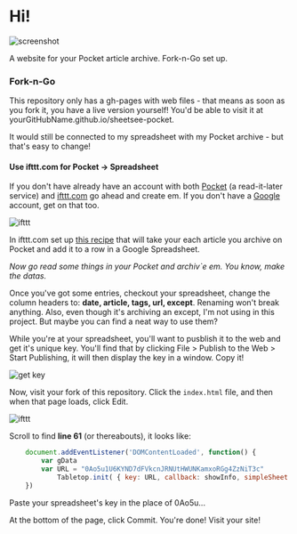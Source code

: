 # Hi!

![screenshot](https://raw.github.com/jlord/sheetsee-pocket/gh-pages/ss-pocket-ss.png)

A website for your Pocket article archive. Fork-n-Go set up.

### Fork-n-Go

This repository only has a gh-pages with web files - that means as soon as you fork it, you have a live version yourself! You'd be able to visit it at yourGitHubName.github.io/sheetsee-pocket. 

It would still be connected to my spreadsheet with my Pocket archive - but that's easy to change!

#### Use ifttt.com for Pocket -> Spreadsheet

If you don't have already have an account with both [Pocket](http://www.getpocket.com) (a read-it-later service) and [ifttt.com](http://www.ifttt.com) go ahead and create em. If you don't have a [Google](http://drive.google.com) account, get on that too. 

![ifttt](https://raw.github.com/jlord/sheetsee-pocket/gh-pages/ifttt.png)

In ifttt.com set up [this recipe](https://ifttt.com/recipes/111549) that will take your each article you archive on Pocket and add it to a row in a Google Spreadsheet.

_Now go read some things in your Pocket and archiv`e em. You know, make the datas._

Once you've got some entries, checkout your spreadsheet, change the column headers to: **date, article, tags, url, except**. Renaming won't break anything. Also, even though it's archiving an except, I'm not using in this project. But maybe you can find a neat way to use them?

While you're at your spreadsheet, you'll want to pusblish it to the web and get it's unique key. You'll find that by clicking File > Publish to the Web > Start Publishing, it will then display the key in a window. Copy it!

![get key](https://raw.github.com/jllord/sheetsee-cache/master/img/key.png)

Now, visit your fork of this repository. Click the `index.html` file, and then when that page loads, click Edit.

![ifttt](https://raw.github.com/jlord/sheetsee-pocket/gh-pages/indexedit.png)

Scroll to find **line 61** (or thereabouts), it looks like: 

```javascript
    document.addEventListener('DOMContentLoaded', function() {
	  	var gData
	  	var URL = "0Ao5u1U6KYND7dFVkcnJRNUtHWUNKamxoRGg4ZzNiT3c"
			Tabletop.init( { key: URL, callback: showInfo, simpleSheet: true } ) 
    }) 
```
Paste your spreadsheet's key in the place of 0Ao5u...

At the bottom of the page, click Commit. You're done! Visit your site! 